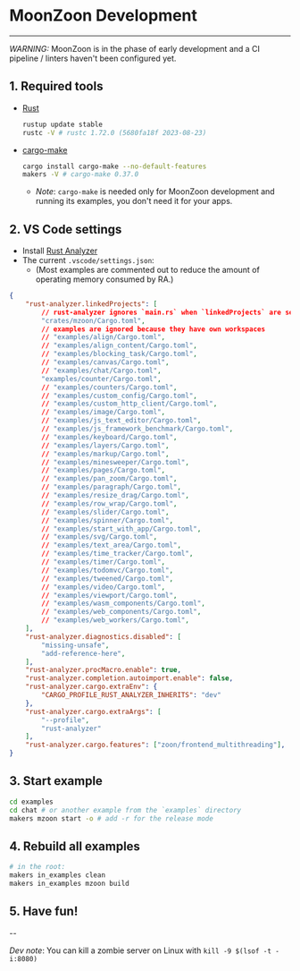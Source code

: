# MoonZoon Development

---

_WARNING:_ MoonZoon is in the phase of early development and a CI pipeline / linters haven't been configured yet.

## 1. Required tools

- [Rust](https://www.rust-lang.org/)
  ```bash
  rustup update stable
  rustc -V # rustc 1.72.0 (5680fa18f 2023-08-23)
  ```

- [cargo-make](https://sagiegurari.github.io/cargo-make/)
  ```bash
  cargo install cargo-make --no-default-features
  makers -V # cargo-make 0.37.0
  ```
  - _Note_: `cargo-make` is needed only for MoonZoon development and running its examples, you don't need it for your apps.

## 2. VS Code settings

- Install [Rust Analyzer](https://rust-analyzer.github.io/)
- The current `.vscode/settings.json`: 
  - (Most examples are commented out to reduce the amount of operating memory consumed by RA.)

```json
{
    "rust-analyzer.linkedProjects": [
        // rust-analyzer ignores `main.rs` when `linkedProjects` are set
        "crates/mzoon/Cargo.toml",
        // examples are ignored because they have own workspaces
        // "examples/align/Cargo.toml",
        // "examples/align_content/Cargo.toml",
        // "examples/blocking_task/Cargo.toml",
        // "examples/canvas/Cargo.toml",
        // "examples/chat/Cargo.toml",
        "examples/counter/Cargo.toml",
        // "examples/counters/Cargo.toml",
        // "examples/custom_config/Cargo.toml",
        // "examples/custom_http_client/Cargo.toml",
        // "examples/image/Cargo.toml",
        // "examples/js_text_editor/Cargo.toml",
        // "examples/js_framework_benchmark/Cargo.toml",
        // "examples/keyboard/Cargo.toml",
        // "examples/layers/Cargo.toml",
        // "examples/markup/Cargo.toml",
        // "examples/minesweeper/Cargo.toml",
        // "examples/pages/Cargo.toml",
        // "examples/pan_zoom/Cargo.toml",
        // "examples/paragraph/Cargo.toml",
        // "examples/resize_drag/Cargo.toml",
        // "examples/row_wrap/Cargo.toml",
        // "examples/slider/Cargo.toml",
        // "examples/spinner/Cargo.toml",
        // "examples/start_with_app/Cargo.toml",
        // "examples/svg/Cargo.toml",
        // "examples/text_area/Cargo.toml",
        // "examples/time_tracker/Cargo.toml",
        // "examples/timer/Cargo.toml",
        // "examples/todomvc/Cargo.toml",
        // "examples/tweened/Cargo.toml",
        // "examples/video/Cargo.toml",
        // "examples/viewport/Cargo.toml",
        // "examples/wasm_components/Cargo.toml",
        // "examples/web_components/Cargo.toml",
        // "examples/web_workers/Cargo.toml",
    ],
    "rust-analyzer.diagnostics.disabled": [
        "missing-unsafe",
        "add-reference-here",
    ],
    "rust-analyzer.procMacro.enable": true,
    "rust-analyzer.completion.autoimport.enable": false,
    "rust-analyzer.cargo.extraEnv": {
        "CARGO_PROFILE_RUST_ANALYZER_INHERITS": "dev"
    },
    "rust-analyzer.cargo.extraArgs": [
        "--profile",
        "rust-analyzer"
    ],
    "rust-analyzer.cargo.features": ["zoon/frontend_multithreading"],
}
```

</details>

## 3. Start example

```sh
cd examples
cd chat # or another example from the `examples` directory
makers mzoon start -o # add -r for the release mode
```

## 4. Rebuild all examples

```sh
# in the root:
makers in_examples clean
makers in_examples mzoon build
```

## 5. Have fun!

--

_Dev note_: You can kill a zombie server on Linux with `kill -9 $(lsof -t -i:8080)`
